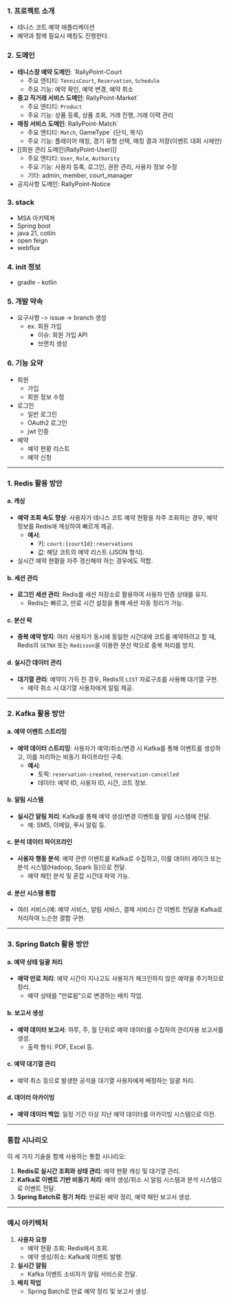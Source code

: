 ### 1.  프로젝트 소개
- 테니스 코트 예약 애플리케이션
- 예약과 함께 필요시 매칭도 진행한다. 

### 2. 도메인

- **테니스장 예약 도메인**: `RallyPoint-Court
	- 주요 엔티티: `TennisCourt`, `Reservation`, `Schedule`
	- 주요 기능: 예약 확인, 예약 변경, 예약 취소
- **중고 직거래 서비스 도메인**: RallyPoint-Market`
	- 주요 엔티티: `Product`
	- 주요 기능: 상품 등록, 상품 조회, 거래 진행, 거래 이력 관리
- **매칭 서비스 도메인**: RallyPoint-Match`
	- 주요 엔티티: `Match`, GameType` (단식, 복식)
	- 주요 기능: 플레이어 매칭, 경기 유형 선택, 매칭 결과 저장(이벤트 대회 시에만)
- [[회원 관리 도메인(RallyPoint-User)]]
	- 주요 엔티티: `User`, `Role`, `Authority`
	- 주요 기능: 사용자 등록, 로그인, 권한 관리, 사용자 정보 수정
	- 기타: admin, member, court_manager
- 공지사항 도메인: RallyPoint-Notice

### 3. stack
- MSA 아키텍쳐 
- Spring boot
- java 21, cotlin
- open feign
- webflux

### 4. init 정보
- gradle - kotlin

### 5. 개발 약속
- 요구사항 -> issue -> branch 생성
	- ex. 회원 가입
		- 이슈: 회원 가입 API
		- 브랜치 생성

### 6. 기능 요약
- 회원
	- 가입
	- 회원 정보 수정
- 로그인
	- 일반 로그인
	- OAuth2 로그인
	- jwt 인증
- 예약
	- 예약 현황 리스트
	- 예약 신청

---

### **1. Redis 활용 방안**

#### **a. 캐싱**

- **예약 조회 속도 향상**: 사용자가 테니스 코트 예약 현황을 자주 조회하는 경우, 예약 정보를 Redis에 캐싱하여 빠르게 제공.
    - **예시**:
        - 키: `court:{courtId}:reservations`
        - 값: 해당 코트의 예약 리스트 (JSON 형식).
- 실시간 예약 현황을 자주 갱신해야 하는 경우에도 적합.

#### **b. 세션 관리**

- **로그인 세션 관리**: Redis를 세션 저장소로 활용하여 사용자 인증 상태를 유지.
    - Redis는 빠르고, 만료 시간 설정을 통해 세션 자동 정리가 가능.

#### **c. 분산 락**

- **중복 예약 방지**: 여러 사용자가 동시에 동일한 시간대에 코트를 예약하려고 할 때, Redis의 `SETNX` 또는 `Redisson`을 이용한 분산 락으로 중복 처리를 방지.

#### **d. 실시간 데이터 관리**

- **대기열 관리**: 예약이 가득 찬 경우, Redis의 `LIST` 자료구조를 사용해 대기열 구현.
    - 예약 취소 시 대기열 사용자에게 알림 제공.

---

### **2. Kafka 활용 방안**

#### **a. 예약 이벤트 스트리밍**

- **예약 데이터 스트리밍**: 사용자가 예약/취소/변경 시 Kafka를 통해 이벤트를 생성하고, 이를 처리하는 비동기 파이프라인 구축.
    - **예시**:
        - 토픽: `reservation-created`, `reservation-cancelled`
        - 데이터: 예약 ID, 사용자 ID, 시간, 코트 정보.

#### **b. 알림 시스템**

- **실시간 알림 처리**: Kafka를 통해 예약 생성/변경 이벤트를 알림 시스템에 전달.
    - 예: SMS, 이메일, 푸시 알림 등.

#### **c. 분석 데이터 파이프라인**

- **사용자 행동 분석**: 예약 관련 이벤트를 Kafka로 수집하고, 이를 데이터 레이크 또는 분석 시스템(Hadoop, Spark 등)으로 전달.
    - 예약 패턴 분석 및 혼잡 시간대 파악 가능.

#### **d. 분산 시스템 통합**

- 여러 서비스(예: 예약 서비스, 알림 서비스, 결제 서비스) 간 이벤트 전달을 Kafka로 처리하여 느슨한 결합 구현.

---

### **3. Spring Batch 활용 방안**

#### **a. 예약 상태 일괄 처리**

- **예약 만료 처리**: 예약 시간이 지나고도 사용자가 체크인하지 않은 예약을 주기적으로 정리.
    - 예약 상태를 "만료됨"으로 변경하는 배치 작업.

#### **b. 보고서 생성**

- **예약 데이터 보고서**: 하루, 주, 월 단위로 예약 데이터를 수집하여 관리자용 보고서를 생성.
    - 출력 형식: PDF, Excel 등.

#### **c. 예약 대기열 관리**

- 예약 취소 등으로 발생한 공석을 대기열 사용자에게 배정하는 일괄 처리.

#### **d. 데이터 아카이빙**

- **예약 데이터 백업**: 일정 기간 이상 지난 예약 데이터를 아카이빙 시스템으로 이전.

---

### **통합 시나리오**

이 세 가지 기술을 함께 사용하는 통합 시나리오:

1. **Redis로 실시간 조회와 상태 관리**: 예약 현황 캐싱 및 대기열 관리.
2. **Kafka로 이벤트 기반 비동기 처리**: 예약 생성/취소 시 알림 시스템과 분석 시스템으로 이벤트 전달.
3. **Spring Batch로 정기 처리**: 만료된 예약 정리, 예약 패턴 보고서 생성.

---

### **예시 아키텍처**

1. **사용자 요청**
    - 예약 현황 조회: Redis에서 조회.
    - 예약 생성/취소: Kafka에 이벤트 발행.
2. **실시간 알림**
    - Kafka 이벤트 소비자가 알림 서비스로 전달.
3. **배치 작업**
    - Spring Batch로 만료 예약 정리 및 보고서 생성.